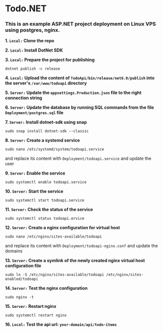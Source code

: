 # Todo.NET

### This is an example ASP.NET project deployment on Linux VPS using postgres, nginx.

**1. `Local:` Clone the repo**

**2. `Local:` Install DotNet SDK**

**3. `Local:` Prepare the project for publishing**

`dotnet publish -c release`

**4. `Local:` Upload the content of `TodoApi/bin/release/net6.0/publish` into the server's `/var/www/todoapi` directory**

**5. `Server:` Update the `appsettings.Production.json` file to the right connection string**

**6. `Server:` Update the database by running SQL commands from the file `Deployment/postgres.sql` file**

**7. `Server:` Install dotnet-sdk using snap**

`sudo snap install dotnet-sdk --classic`

**8. `Server:` Create a systemd service**

`sudo nano /etc/systemd/system/todoapi.service` 

and replace its content with `Deployment/todoapi.service` and update the user

**9. `Server:` Enable the service**

`sudo systemctl enable todoapi.service`

**10. `Server:` Start the service**

`sudo systemctl start todoapi.service`

**11. `Server:` Check the status of the service**

`sudo systemctl status todoapi.ervice`

**12. `Server:` Create a nginx configuration for virtual host**

`sudo nano /etc/nginx/sites-available/todoapi` 

and replace its content with `Deployment/todoapi-nginx.conf` and update the domains

**13. `Server:` Create a symlink of the newly created nginx virtual host configuration file**

`sudo ln -S /etc/nginx/sites-available/todoapi /etc/nginx/sites-enabled/todoapi`

**14. `Server:` Test the nginx configuration**

`sudo nginx -t`

**15. `Server:` Restart nginx**

`sudo systemctl restart nginx`

**16. `Local:` Test the api url: `your-domain/api/todo-items`**
